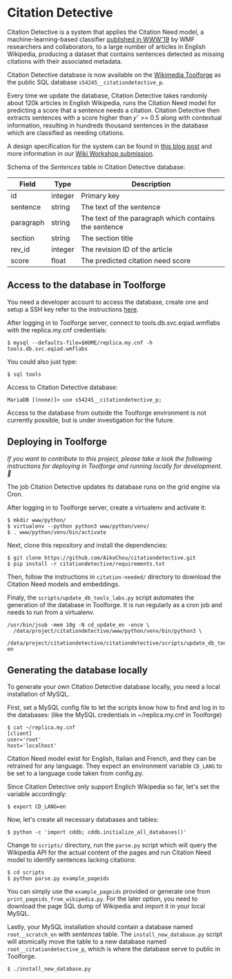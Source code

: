 # Citation Detective

Citation Detective is a system that applies the Citation Need model, a machine-learning-based classifier [published in WWW'19](https://arxiv.org/pdf/1902.11116.pdf) by WMF researchers and collaborators, to a large number of articles in English Wikipedia, producing a dataset that contains sentences detected as missing citations with their associated metadata.

Citation Detective database is now available on the [Wikimedia Toolforge](https://tools.wmflabs.org) as the public SQL database `s54245__citationdetective_p`.  

Every time we update the database, Citation Detective takes randomly about 120k articles in English Wikipedia, runs the Citation Need model for predicting a score that a sentence needs a citation. Citation Detective then extracts sentences with a score higher than 𝑦ˆ >= 0.5 along with contextual information, resulting in hundreds thousand sentences in the database which are classified as needing citations.

A design specification for the system can be found in [this blog post](https://rollingmist.home.blog/2019/12/20/citation-detective-design-specification/) and more information in our [Wiki Workshop submission](https://commons.wikimedia.org/wiki/File:Citation_Detective_WikiWorkshop2020.pdf).

Schema of the *Sentences* table in Citation Detective database:

| Field | Type | Description |
| --- | --- | --- |
| id | integer | Primary key |
| sentence | string | The text of the sentence |
| paragraph | string | The text of the paragraph which contains the sentence | 
| section | string | The section title |
| rev_id | integer | The revision ID of the article |
| score | float | The predicted citation need score |

## Access to the database in Toolforge
You need a developer account to access the database, create one and setup a SSH key refer to the instructions [here](https://wikitech.wikimedia.org/wiki/Portal:Toolforge/Quickstart).

After logging in to Toolforge server, connect to tools.db.svc.eqiad.wmflabs with the replica.my.cnf credentials:
```
$ mysql --defaults-file=$HOME/replica.my.cnf -h tools.db.svc.eqiad.wmflabs
```
You could also just type:
```
$ sql tools
```
Access to Citation Detective database:
```
MariaDB [(none)]> use s54245__citationdetective_p;
```
Access to the database from outside the Toolforge environment is not currently possible, but is under investigation for the future.

## Deploying in Toolforge
*If you want to contribute to this project, please take a look the following instructions for deploying in Toolforge and running locally for development. :slightly_smiling_face:*

The job Citation Detective updates its database runs on the grid engine via Cron.

After logging in to Toolforge server, create a virtualenv and activate it:
```
$ mkdir www/python/
$ virtualenv --python python3 www/python/venv/
$ . www/python/venv/bin/activate
```
Next, clone this repository and install the dependencies:
```
$ git clone https://github.com/AikoChou/citationdetective.git
$ pip install -r citationdetective/requirements.txt
```
Then, follow the instructions in `citation-needed/` directory to download the Citation Need models and embeddings.

Finaly, the `scripts/update_db_tools_labs.py` script automates the generation of the database in Toolforge. It is run regularly as a cron job and needs to run from a virtualenv.
```
/usr/bin/jsub -mem 10g -N cd_update_en -once \
  /data/project/citationdetective/www/python/venv/bin/python3 \
  /data/project/citationdetective/citationdetective/scripts/update_db_tools_labs.py en
```

## Generating the database locally
To generate your own Citation Detective database locally, you need a local installation of MySQL.

First, set a MySQL config file to let the scripts know how to find and log in to the databases: (like the MySQL credentials in ~/replica.my.cnf in Toolforge)
```
$ cat ~/replica.my.cnf
[client]
user='root'
host='localhost'
```
Citation Need model exist for English, Italian and French, and they can be retrained for any language. They expect an environment variable `CD_LANG` to be set to a language code taken from config.py.

Since Citation Detective only support Englich Wikipedia so far,  let's set the variable accordingly:
```
$ export CD_LANG=en
```
Now, let's create all necessary databases and tables:
```
$ python -c 'import cddb; cddb.initialize_all_databases()'
```
Change to `scripts/` directory, run the `parse.py` script which will query the Wikipedia API for the actual content of the pages and run Citation Need model to identify sentences lacking citations:
```
$ cd scripts
$ python parse.py example_pageids
```
You can simply use the `example_pageids` provided or generate one from `print_pageids_from_wikipedia.py`. For the later option, you need to download the page SQL dump of Wikipedia and import it in your local MySQL.

Lastly, your MySQL installation should contain a database named `root__scratch_en` with *sentences* table. The `install_new_database.py` script will atomically move the table to a new database named `root__citationdetective_p`, which is where the database serve to public in Toolforge.
```
$ ./install_new_database.py
```
